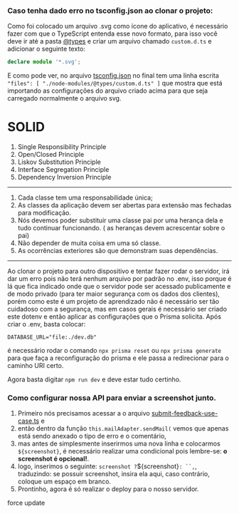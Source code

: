 ### Caso tenha dado erro no tsconfig.json ao clonar  o projeto:

Como foi colocado um arquivo .svg como ícone do aplicativo, é necessário fazer com que o TypeScript entenda esse novo formato, para isso você deve ir até a pasta [@types](./node_modules/%40types/) e criar um arquivo chamado `custom.d.ts` e  adicionar o seguinte texto: 
```typescript
declare module '*.svg';
```

E como pode ver, no arquivo [tsconfig.json](./tsconfig.json) no final tem uma linha escrita `"files": [ "./node-modules/@types/custom.d.ts" ]` que mostra que está importando as configurações do arquivo criado acima para que seja carregado normalmente o arquivo svg.



# SOLID

1. Single Responsibility Principle
2. Open/Closed Principle
3. Liskov Substitution Principle
4. Interface Segregation Principle
5. Dependency Inversion Principle

---

1. Cada classe tem uma  responsabilidade única;
2. As classes da aplicação devem ser abertas para extensão mas fechadas para modificação. 
3. Nós devemos poder substituir uma classe pai por uma herança dela e tudo continuar funcionando. ( as heranças devem acrescentar sobre o pai)
4. Não depender de muita coisa em uma só classe.
5. As ocorrências exteriores são que demonstram suas dependências.

---

Ao clonar o projeto para outro dispositivo e tentar fazer rodar o servidor, irá dar um erro pois não terá nenhum arquivo por padrão no .env, isso porque é lá que fica indicado onde que o servidor pode ser acessado publicamente e de modo privado (para ter maior segurança com os dados dos clientes), porém como este é um projeto de aprendizado não é necessário ser tão cuidadoso com a segurança, mas em casos gerais é necessário ser criado este dotenv e então aplicar as configurações que o Prisma solicita. Após criar o .env, basta colocar:
```
DATABASE_URL="file:./dev.db"
```
é necessário rodar o comando `npx prisma reset` ou `npx prisma generate` para que faça a reconfiguração do prisma e ele passa a redirecionar para o caminho URI certo. 

Agora basta digitar `npm run dev` e deve estar tudo certinho. 

### Como configurar nossa API para enviar a screenshot junto. 

1. Primeiro nós precisamos acessar a o arquivo [submit-feedback-use-case.ts](./src/use-cases/submit-feedback-use-case.ts) e 
2. então dentro da função `this.mailAdapter.sendMail(` vemos que apenas está sendo anexado o tipo de erro e o comentário, 
3. mas antes de simplesmente inserirmos uma nova linha e colocarmos `${screenshot}`, é necessário realizar uma condicional pois lembre-se: **o screenshot é opcional!**. 
4. logo, inserimos o seguinte: ` screenshot ? `${screenshot}` : ``, `, traduzindo: se possuir screenshot, insira ela aqui, caso contrário, coloque um espaço em branco.
5. Prontinho, agora é só realizar o deploy para o nosso servidor. 

force update